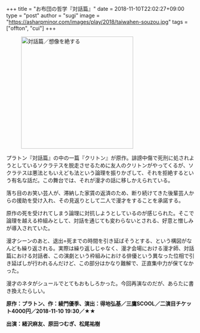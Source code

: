 +++
title = "お布団の哲学『対話篇』"
date = 2018-11-10T22:02:27+09:00
type = "post"
author = "sugi"
image = "https://asharpminor.com/images/play/2018/taiwahen-souzou.jpg"
tags = ["offton", "cui"]
+++
<figure class="alignleft"><img src="/images/play/2018/taiwahen-souzou.jpg" alt="対話篇／想像を絶する" style="width: 300px !important;"></figure>

プラトン『対話篇』の中の一篇『クリトン』が原作。誹謗中傷で死刑に処されようとしているソクラテスを脱走させるために友人のクリトンがやってくるが、ソクラテスは悪法ともいえども法という論理を振りかざして、それを拒絶するという有名な話だ。この舞台では、それが漫才の話に移しかえられている。

落ち目のお笑い芸人が、滞納した家賃の返済のため、断り続けてきた後輩芸人からの援助を受け入れ、その見返りとして二人で漫才をすることを承諾する。

原作の死を受けれてしまう論理に対抗しようとしているのが感じられた。そこで論理を越える枠組みとして、対話を通じても変わらないとされる、好意と憎しみが導入されていた。

漫才シーンのあと、退出=死までの時間を引き延ばそうとする、という構図がなんども繰り返される。実際は繰り返しじゃなく、漫才会場における漫才師、対話篇における対話者、この演劇という枠組みにおける俳優という異なった位相で引き延ばしが行われるんだけど、この部分はかなり難解で、正直集中力が保てなかった。

漫才のネタがシュールでとてもおもしろかった。今回再演なのだが、あらたに書き換えたらしい。

**原作：プラトン、作：綾門優季、演出：得地弘基／三鷹SCOOL／二演目チケット4000円／2018-11-10 19:30／★★**

**出演：緒沢麻友、原田つむぎ、松尾祐樹**
